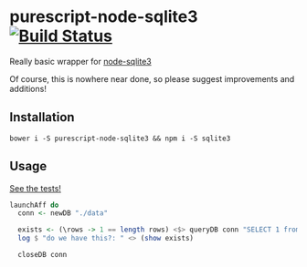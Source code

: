 # purescript-node-sqlite3 [![Build Status](https://travis-ci.org/justinwoo/purescript-node-sqlite3.svg?branch=master)](https://travis-ci.org/justinwoo/purescript-node-sqlite3)

Really basic wrapper for [node-sqlite3](https://github.com/mapbox/node-sqlite3)

Of course, this is nowhere near done, so please suggest improvements and additions!

## Installation

`bower i -S purescript-node-sqlite3 && npm i -S sqlite3`

## Usage

[See the tests!](test/Main.purs)

```haskell
launchAff do
  conn <- newDB "./data"

  exists <- (\rows -> 1 == length rows) <$> queryDB conn "SELECT 1 from foods where name = ?" ["gulerodskage-med-flødest"]
  log $ "do we have this?: " <> (show exists)

  closeDB conn
```
